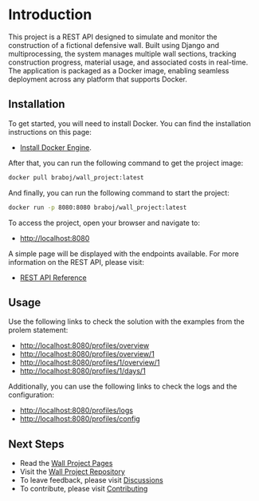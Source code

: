 # Introduction

This project is a REST API designed to simulate and monitor the construction of a fictional defensive wall. Built using Django and multiprocessing, the system manages multiple wall sections, tracking construction progress, material usage, and associated costs in real-time. The application is packaged as a Docker image, enabling seamless deployment across any platform that supports Docker.

## Installation

To get started, you will need to install Docker. You can find the installation
instructions on this page:

- [Install Docker Engine](https://docs.docker.com/engine/install/). 

After that, you can run the following command to get the project image:

```bash
docker pull braboj/wall_project:latest
```

And finally, you can run the following command to start the project:

```bash
docker run -p 8080:8080 braboj/wall_project:latest
```

To access the project, open your browser and navigate to:

- [http://localhost:8080](http://localhost:8080)

A simple page will be displayed with the endpoints available. For more
information on the REST API, please visit:

- [REST API Reference](https://braboj.github.io/the-great-wall/rest_api/)

## Usage

Use the following links to check the solution with the examples from the 
prolem statement:

- [http://localhost:8080/profiles/overview](http://localhost:8080/profiles/overview)
- [http://localhost:8080/profiles/overview/1](http://localhost:8080/profiles/overview/1)
- [http://localhost:8080/profiles/1/overview/1](http://localhost:8080/profiles/1/overview/1)
- [http://localhost:8080/profiles/1/days/1](http://localhost:8080/profiles/1/days/1)

Additionally, you can use the following links to check the logs and the 
configuration:

- [http://localhost:8080/profiles/logs](http://localhost:8080/profiles/logs)
- [http://localhost:8080/profiles/config](http://localhost:8080/profiles/config)


## Next Steps
 - Read the [Wall Project Pages](https://braboj.github.io/the-great-wall/)
 - Visit the [Wall Project Repository](https://github.com/braboj/the-great-wall)
 - To leave feedback, please visit [Discussions](https://github.com/braboj/the-great-wall/discussions)
 - To contribute, please visit [Contributing](https://github.com/braboj/the-great-wall/blob/main/CONTRIBUTING.md)